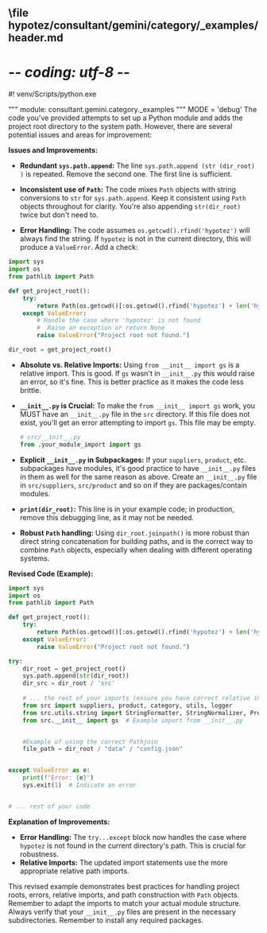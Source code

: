 ## \file hypotez/consultant/gemini/category/_examples/header.md
# -*- coding: utf-8 -*-
#! venv/Scripts/python.exe

""" module: consultant.gemini.category._examples """
MODE = 'debug'
The code you've provided attempts to set up a Python module and adds the project root directory to the system path.  However, there are several potential issues and areas for improvement:

**Issues and Improvements:**

* **Redundant `sys.path.append`:** The line `sys.path.append (str (dir_root) )` is repeated.  Remove the second one.  The first line is sufficient.
* **Inconsistent use of `Path`:** The code mixes `Path` objects with string conversions to `str` for `sys.path.append`.  Keep it consistent using `Path` objects throughout for clarity.   You're also appending `str(dir_root)` twice but don't need to.

* **Error Handling:** The code assumes `os.getcwd().rfind('hypotez')` will always find the string.  If `hypotez` is not in the current directory, this will produce a `ValueError`.  Add a check:

```python
import sys
import os
from pathlib import Path

def get_project_root():
    try:
        return Path(os.getcwd()[:os.getcwd().rfind('hypotez') + len('hypotez')])
    except ValueError:
        # Handle the case where 'hypotez' is not found
        #  Raise an exception or return None
        raise ValueError("Project root not found.")

dir_root = get_project_root()
```

* **Absolute vs. Relative Imports:** Using `from __init__ import gs` is a relative import.  This is good.  If `gs` wasn't in `__init__.py` this would raise an error, so it's fine. This is better practice as it makes the code less brittle.


* **`__init__.py` is Crucial:** To make the `from __init__ import gs` work, you MUST have an `__init__.py` file in the `src` directory. If this file does not exist, you'll get an error attempting to import `gs`.  This file may be empty.
   ```python
   # src/__init__.py
   from .your_module_import import gs
   ```

* **Explicit `__init__.py` in Subpackages:** If your `suppliers`, `product`, etc. subpackages have modules, it's good practice to have `__init__.py` files in them as well for the same reason as above.  Create an `__init__.py` file in `src/suppliers`, `src/product` and so on if they are packages/contain modules.


* **`print(dir_root)`:**  This line is in your example code; in production, remove this debugging line, as it may not be needed.


* **Robust `Path` handling:** Using `dir_root.joinpath()` is more robust than direct string concatenation for building paths, and is the correct way to combine `Path` objects, especially when dealing with different operating systems.


**Revised Code (Example):**

```python
import sys
import os
from pathlib import Path

def get_project_root():
    try:
        return Path(os.getcwd()[:os.getcwd().rfind('hypotez') + len('hypotez')])
    except ValueError:
        raise ValueError("Project root not found.")

try:
    dir_root = get_project_root()
    sys.path.append(str(dir_root))
    dir_src = dir_root / 'src'
    
    # ... the rest of your imports (ensure you have correct relative imports)
    from src import suppliers, product, category, utils, logger
    from src.utils.string import StringFormatter, StringNormalizer, ProductFieldsValidator
    from src.__init__ import gs  # Example import from __init__.py


    #Example of using the correct Pathjoin
    file_path = dir_root / "data" / "config.json"


except ValueError as e:
    print(f"Error: {e}")
    sys.exit(1)  # Indicate an error


# ... rest of your code
```

**Explanation of Improvements:**

* **Error Handling:** The `try...except` block now handles the case where `hypotez` is not found in the current directory's path.  This is crucial for robustness.
* **Relative Imports:** The updated import statements use the more appropriate relative path imports.


This revised example demonstrates best practices for handling project roots, errors, relative imports, and path construction with `Path` objects.  Remember to adapt the imports to match your actual module structure. Always verify that your `__init__.py` files are present in the necessary subdirectories. Remember to install any required packages.